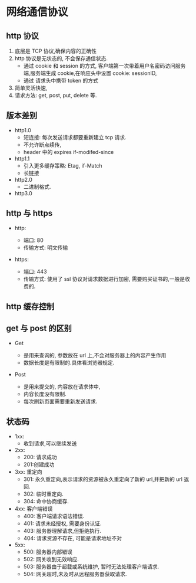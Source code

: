 # 网络通信协议

## http 协议

1. 底层是 TCP 协议,确保内容的正确性
2. http 协议是无状态的, 不会保存通信状态.
    - 通过 cookie 和 session 的方式, 客户端第一次带着用户名密码访问服务端,服务端生成 cookie,在响应头中设置 cookie: sessionID,
    - 通过 请求头中携带 token 的方式
3. 简单灵活快速,
4. 请求方法: get, post, put, delete 等.

## 版本差别

-   http1.0
    -   短连接: 每次发送请求都要重新建立 tcp 请求.
    -   不允许断点续传,
    -   header 中的 expires if-modifed-since
-   http1.1
    -   引入更多缓存策略: Etag, if-Match
    -   长链接
-   http2.0
    -   二进制格式.
-   http3.0

## http 与 https

-   http:
    -   端口: 80
    -   传输方式: 明文传输
-   https:

    -   端口: 443
    -   传输方式: 使用了 ssl 协议对请求数据进行加密, 需要购买证书的,一般是收费的.

## http 缓存控制

## get 与 post 的区别

-   Get

    -   是用来查询的, 参数放在 url 上,不会对服务器上的内容产生作用
    -   数据长度是有限制的.具体看浏览器规定.

-   Post
    -   是用来提交的, 内容放在请求体中,
    -   内容长度没有限制.
    -   每次刷新页面需要重新发送请求.

## 状态码

-   1xx:
    -   收到请求,可以继续发送
-   2xx:
    -   200: 请求成功
    -   201:创建成功
-   3xx: 重定向
    -   301: 永久重定向,表示请求的资源被永久重定向了新的 url,并把新的 url 返回.
    -   302: 临时重定向.
    -   304: 命中协商缓存.
-   4xx: 客户端错误
    -   400: 客户端请求语法错误.
    -   401: 请求未经授权, 需要身份认证.
    -   403: 服务器理解请求,但拒绝执行.
    -   404: 请求资源不存在, 可能是请求地址不对
-   5xx:
    -   500: 服务器内部错误
    -   502: 网关收到无效响应.
    -   503: 服务器由于超载或系统维护, 暂时无法处理客户端请求.
    -   504: 网关超时,未及时从远程服务器获取请求.
